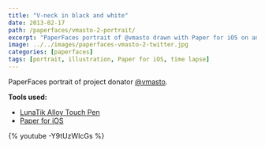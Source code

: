 ```yaml
---
title: "V-neck in black and white"
date: 2013-02-17
path: /paperfaces/vmasto-2-portrait/
excerpt: "PaperFaces portrait of @vmasto drawn with Paper for iOS on an iPad."
image: ../../images/paperfaces-vmasto-2-twitter.jpg
categories: [paperfaces]
tags: [portrait, illustration, Paper for iOS, time lapse]
---
```


PaperFaces portrait of project donator [@vmasto](https://twitter.com/vmasto).

**Tools used:**

- [LunaTik Alloy Touch Pen](https://www.amazon.com/gp/product/B00821TR7G/ref=as_li_ss_tl?ie=UTF8&tag=mademist-20&linkCode=as2&camp=1789&creative=390957&creativeASIN=B00821TR7G)
- [Paper for iOS](https://paper.bywetransfer.com/)

{% youtube -Y9tUzWIcGs %}
